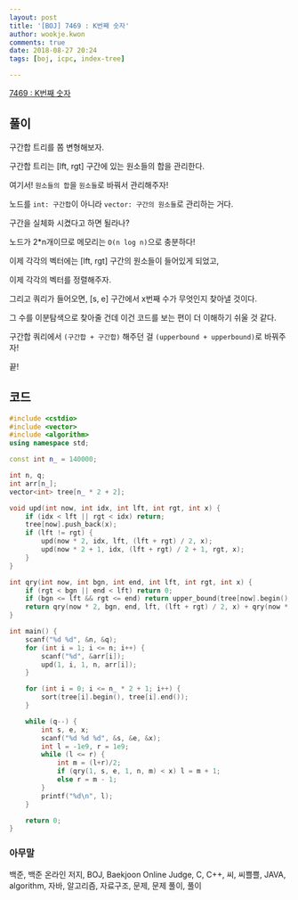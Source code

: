 ```yaml
---
layout: post
title: '[BOJ] 7469 : K번째 숫자'
author: wookje.kwon
comments: true
date: 2018-08-27 20:24
tags: [boj, icpc, index-tree]

---
```


[7469 : K번째 숫자](https://www.acmicpc.net/problem/7469)  

## 풀이

구간합 트리를 쫌 변형해보자.

구간합 트리는 [lft, rgt] 구간에 있는 원소들의 합을 관리한다.

여기서! `원소들의 합`을 `원소들`로 바꿔서 관리해주자!

노드를 `int: 구간합`이 아니라 `vector: 구간의 원소들`로 관리하는 거다.

구간을 실체화 시켰다고 하면 될라나?

노드가 2*n개이므로 메모리는 `O(n log n)`으로 충분하다!

이제 각각의 벡터에는 [lft, rgt] 구간의 원소들이 들어있게 되었고,

이제 각각의 벡터를 정렬해주자.

그리고 쿼리가 들어오면, [s, e] 구간에서 x번째 수가 무엇인지 찾아낼 것이다.

그 수를 이분탐색으로 찾아줄 건데 이건 코드를 보는 편이 더 이해하기 쉬울 것 같다.

구간합 쿼리에서 `(구간합 + 구간합)` 해주던 걸 `(upperbound + upperbound)`로 바꿔주자!

끝!

## 코드

```cpp
#include <cstdio>
#include <vector>
#include <algorithm>
using namespace std;

const int n_ = 140000;

int n, q;
int arr[n_];
vector<int> tree[n_ * 2 + 2];

void upd(int now, int idx, int lft, int rgt, int x) {
	if (idx < lft || rgt < idx) return;
	tree[now].push_back(x);
	if (lft != rgt) {
		upd(now * 2, idx, lft, (lft + rgt) / 2, x);
		upd(now * 2 + 1, idx, (lft + rgt) / 2 + 1, rgt, x);
	}
}

int qry(int now, int bgn, int end, int lft, int rgt, int x) {
	if (rgt < bgn || end < lft) return 0;
	if (bgn <= lft && rgt <= end) return upper_bound(tree[now].begin(), tree[now].end(), x) - tree[now].begin();
	return qry(now * 2, bgn, end, lft, (lft + rgt) / 2, x) + qry(now * 2 + 1, bgn, end, (lft + rgt) / 2 + 1, rgt, x);
}

int main() {
    scanf("%d %d", &n, &q);
    for (int i = 1; i <= n; i++) {
        scanf("%d", &arr[i]);
        upd(1, i, 1, n, arr[i]);
    }

    for (int i = 0; i <= n_ * 2 + 1; i++) {
        sort(tree[i].begin(), tree[i].end());
    }

    while (q--) {
        int s, e, x;
        scanf("%d %d %d", &s, &e, &x);
        int l = -1e9, r = 1e9;
        while (l <= r) {
            int m = (l+r)/2;
            if (qry(1, s, e, 1, n, m) < x) l = m + 1;
            else r = m - 1;
        }
        printf("%d\n", l);
    }

    return 0;
}
```

### 아무말  
백준, 백준 온라인 저지, BOJ, Baekjoon Online Judge, C, C++, 씨, 씨쁠쁠, JAVA, algorithm, 자바, 알고리즘, 자료구조, 문제, 문제 풀이, 풀이
